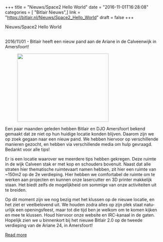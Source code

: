 +++
title = "Nieuws/Space2 Hello World"
date = "2016-11-01T16:28:08"
categories = [ "Bitlair Nieuws",]
link = "https://bitlair.nl/Nieuws/Space2_Hello_World"
draft = false
+++

<div class="mw-content-ltr mw-parser-output" dir="ltr" lang="en"><p><a class="mw-selflink selflink">Nieuws/Space2 Hello World</a>
</p></div><div class="mw-content-ltr mw-parser-output" dir="ltr" lang="en"><p><br />
2016/11/01 - Bitlair heeft een nieuw pand aan de Ariane in de Calveenwijk in Amersfoort!
</p>
<figure class="mw-default-size"><a class="mw-file-description" href="https://bitlair.nl/File:IMG_20161029_104614.jpg"><img class="mw-file-element" height="224" src="https://bitlair.nl/images/thumb/1/1a/IMG_20161029_104614.jpg/300px-IMG_20161029_104614.jpg" width="300" /></a><figcaption></figcaption></figure>
<p>Een paar maanden geleden hebben Bitlair en DJO Amersfoort bekend gemaakt dat ze niet op hun huidige locatie konden blijven. Daarom zijn we op zoek gegaan naar een nieuw pand. We hebben hiervoor op verschillende manieren gezocht, en hebben via verschillende media om hulp gevraagd. Bedankt voor alle tips!
</p><p>Er is een locatie waarover we meerdere tips hebben gekregen. Deze ruimte in de wijk Calveen stak er met kop en schouders bovenuit. Naast dat alle straten hier thematische ruimtevaart namen hebben, zit hier een ruimte van ~150m2 op de 2e verdieping. Hier hebben we comfortabel de ruimte om te werken aan projecten en kunnen onze lasercutter en 3D printer makkelijk staan. Het biedt zelfs de mogelijkheid om sommige van onze activiteiten uit te breiden.
</p><p>Op dit moment zijn we nog bezig met het klussen op de nieuwe locatie, en het ziet er veelbelovend uit. We houden zodra alles op zijn plek staat natuurlijk een openingsfeest, maar tot die tijd ben je welkom om te komen kijken en mee te klussen. Houd hiervoor onze website en IRC-kanaal in de gaten. Hopelijk zien we u binnenkort bij het nieuwe Bitlair 2.0 op de tweede verdieping van de Ariane 24, in Amersfoort!
</p></div>

[Read more](https://bitlair.nl/Nieuws/Space2_Hello_World)